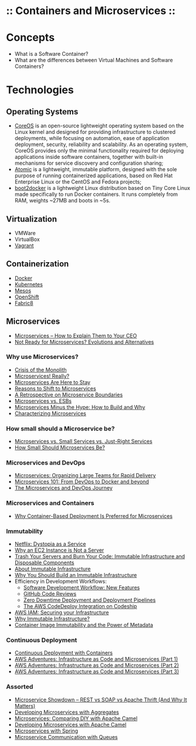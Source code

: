 ﻿:: Containers and Microservices ::
==================================

# Concepts

- What is a Software Container?
- What are the differences between Virtual Machines and Software Containers?

# Technologies

## Operating Systems

- [CoreOS](https://coreos.com/) is an open-source lightweight operating system based on the Linux kernel and designed for providing infrastructure to clustered deployments, while focusing on automation, ease of application deployment, security, reliability and scalability. As an operating system, CoreOS provides only the minimal functionality required for deploying applications inside software containers, together with built-in mechanisms for service discovery and configuration sharing;
- [Atomic](https://www.projectatomic.io/) is a lightweight, immutable platform, designed with the sole purpose of running containerized applications, based on Red Hat Enterprise Linux or the CentOS and Fedora projects;
- [boot2docker](http://boot2docker.io/) is a lightweight Linux distribution based on Tiny Core Linux made specifically to run Docker containers. It runs completely from RAM, weights ~27MB and boots in ~5s.

## Virtualization

- VMWare
- VirtualBox
- [Vagrant](https://www.vagrantup.com/)

## Containerization

- [Docker](Docker.md)
- [Kubernetes](Kubernetes.md)
- [Mesos](Mesos.md)
- [OpenShift](OpenShift.md)
- [Fabric8](Fabric8.md)

## Microservices

- [Microservices – How to Explain Them to Your CEO](https://blog.openshift.com/microservices-how-to-explain-them-to-your-ceo/)
- [Not Ready for Microservices? Evolutions and Alternatives](https://blog.openshift.com/not-ready-microservices-evolutions-and-alternatives/)

### Why use Microservices?

- [Crisis of the Monolith](http://www.sixtree.com.au/articles/2014/crisis-of-the-monolith/)
- [Microservices! Really?](http://www.sixtree.com.au/articles/2014/microservices-really/)
- [Microservices Are Here to Stay](https://dzone.com/articles/microservices-are-here-to-stay)
- [Reasons to Shift to Microservices](https://dzone.com/articles/reasons-to-shift-to-microservices-architecture)
- [A Retrospective on Microservice Boundaries](https://dzone.com/articles/retrospective-on-microservice-boundaries)
- [Microservices vs. ESBs](https://dzone.com/articles/microservices-versus-esb)
- [Microservices Minus the Hype: How to Build and Why](http://www.slideshare.net/HecklerMark/microservices-minus-the-hype-how-to-build-and-why)
- [Characterizing Microservices](http://www.sixtree.com.au/articles/2014/microservices-characterised/)

### How small should a Microservice be?

- [Microservices vs. Small Services vs. Just-Right Services](https://dzone.com/articles/microservices-small-services-and-just-right-servic)
- [How Small Should Microservices Be?](https://dzone.com/articles/how-small-should-microservices-be)

### Microservices and DevOps

- [Microservices: Organizing Large Teams for Rapid Delivery](http://www.slideshare.net/Pivotal/microservices-organizing-large-teams-for-rapid-delivery)
- [Microservices 101: From DevOps to Docker and beyond](http://www.slideshare.net/dberkholz/microservices-101-from-devops-to-docker-and-beyond)
- [The Microservices and DevOps Journey](http://www.slideshare.net/InfoQ/the-microservices-and-devops-journey)

### Microservices and Containers

- [Why Container-Based Deployment Is Preferred for Microservices](https://dzone.com/articles/why-container-based-deployment-is-preferred-for-mi)

### Immutability

- [Netflix: Dystopia as a Service](https://www.infoq.com/news/2013/05/dystopia-as-a-service)
- [Why an EC2 Instance is Not a Server](http://www.rightbrainnetworks.com/blog/why-an-ec2-instance-isnt-a-server/)
- [Trash Your Servers and Burn Your Code: Immutable Infrastructure and Disposable Components](http://chadfowler.com/2013/06/23/immutable-deployments.html)
- [About Immutable Infrastructure](https://blog.codeship.com/immutable-deployments/)
- [Why You Should Build an Immutable Infrastructure](https://blog.codeship.com/immutable-infrastructure/)
- Efficiency in Development Workflows:
    - [Software Development Workflow: New Features](http://blog.codeship.com/software-development-workflow-new-feature/)
    - [GitHub Code Reviews](http://blog.codeship.com/github-code-review/)
    - [Zero Downtime Deployment and Deployment Pipelines](http://blog.codeship.com/zero-downtime-deployment/)
    - [The AWS CodeDeploy Integration on Codeship](https://blog.codeship.com/aws-codedeploy-codeship/)
- [AWS IAM: Securing your Infrastructure](https://blog.codeship.com/aws-iam-security/)
- [Why Immutable Infrastructure?](https://boxfuse.com/learn/why.html)
- [Container Image Immutability and the Power of Metadata](https://blog.codeship.com/container-image-immutability-power-metadata/)

### Continuous Deployment

- [Continuous Deployment with Containers](https://www.infoq.com/articles/continuous-deployment-containers)
- [AWS Adventures: Infrastructure as Code and Microservices (Part 1)](https://dzone.com/articles/aws-adventures-infrastructure-as-code-and-microservices-part-1)
- [AWS Adventures: Infrastructure as Code and Microservices (Part 2)](https://dzone.com/articles/aws-adventures-infrastructure-as-code-and-microser)
- [AWS Adventures: Infrastructure as Code and Microservices (Part 3)](https://dzone.com/articles/aws-adventures-infrastructure-as-code-and-microservices-part-3)

### Assorted

- [Microservice Showdown – REST vs SOAP vs Apache Thrift (And Why It Matters)](http://nordicapis.com/microservice-showdown-rest-vs-soap-vs-apache-thrift-and-why-it-matters/)
- [Developing Microservices with Aggregates](http://www.slideshare.net/SpringCentral/developing-microservices-with-aggregates)
- [Microservices: Comparing DIY with Apache Camel](http://developers.redhat.com/blog/2016/11/07/microservices-comparing-diy-with-apache-camel/)
- [Developing Microservices with Apache Camel](http://www.slideshare.net/davsclaus/developing-microservices-with-apache-camel)
- [Microservices with Spring](https://spring.io/blog/2015/07/14/microservices-with-spring)
- [Microservice Communication with Queues](https://blog.codeship.com/microservice-communication-queues/)
